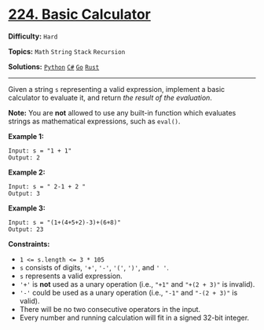 # [224. Basic Calculator](https://leetcode.com/problems/basic-calculator/)

**Difficulty:** `Hard`

**Topics:** `Math` `String` `Stack` `Recursion`

**Solutions:** [`Python`](../../src/python/challenges/problems/basic_calculator_test.py) [`C#`](../../src/csharp/challenges/Problems/BasicCalculator.cs) [`Go`](../../src/go/challenges/problems/basic_calculator_test.go) [`Rust`](../../src/rust/challenges/src/problems/basic_calculator_test.rs)

---

Given a string `s` representing a valid expression, implement a basic calculator to evaluate it, and return *the result of the evaluation*.

**Note:** You are **not** allowed to use any built-in function which evaluates strings as mathematical expressions, such as `eval()`.

**Example 1:**

```
Input: s = "1 + 1"
Output: 2
```

**Example 2:**

```
Input: s = " 2-1 + 2 "
Output: 3
```

**Example 3:**

```
Input: s = "(1+(4+5+2)-3)+(6+8)"
Output: 23
```

**Constraints:**

* `1 <= s.length <= 3 * 105`
* `s` consists of digits, `'+'`, `'-'`, `'('`, `')'`, and `' '`.
* `s` represents a valid expression.
* `'+'` is **not** used as a unary operation (i.e., `"+1"` and `"+(2 + 3)"` is invalid).
* `'-'` could be used as a unary operation (i.e., `"-1"` and `"-(2 + 3)"` is valid).
* There will be no two consecutive operators in the input.
* Every number and running calculation will fit in a signed 32-bit integer.